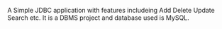 A Simple JDBC application with features includeing Add Delete Update Search etc. It is a DBMS project and database used is MySQL.